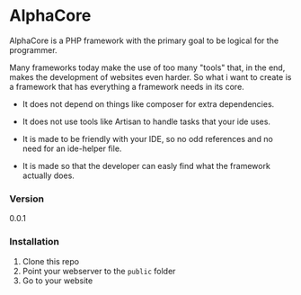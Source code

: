 # AlphaCore

AlphaCore is a PHP framework with the primary goal to be logical for the programmer.

Many frameworks today make the use of too many "tools" that, in the end, makes the development of websites even harder.
So what i want to create is a framework that has everything a framework needs in its core.
* It does not depend on things like composer for extra dependencies.
* It does not use tools like Artisan to handle tasks that your ide uses.


* It is made to be friendly with your IDE, so no odd references and no need for an ide-helper file.
* It is made so that the developer can easly find what the framework actually does.

### Version
0.0.1

### Installation
1. Clone this repo
2. Point your webserver to the `public` folder
3. Go to your website